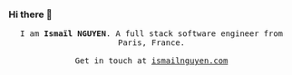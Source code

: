 ### Hi there 👋


<p align="center">
  <samp>
I am <strong>Ismaïl NGUYEN</strong>. A full stack software engineer from Paris, France.
     <br><br>Get in touch at <a href="https://www.ismailnguyen.com/">ismailnguyen.com</a>
  </samp>
</p>

<!--
**ismailnguyen/ismailnguyen** is a ✨ _special_ ✨ repository because its `README.md` (this file) appears on your GitHub profile.

Here are some ideas to get you started:

- 🔭 I’m currently working on ...
- 🌱 I’m currently learning ...
- 👯 I’m looking to collaborate on ...
- 🤔 I’m looking for help with ...
- 💬 Ask me about ...
- 📫 How to reach me: ...
- 😄 Pronouns: ...
- ⚡ Fun fact: ...
-->
